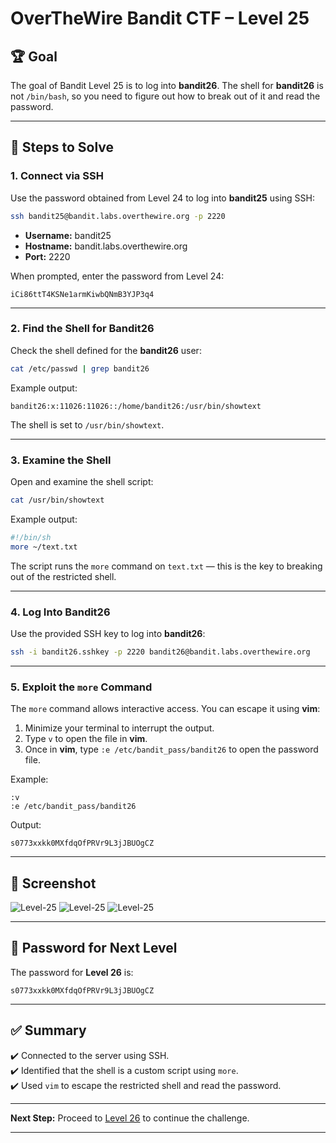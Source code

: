 # OverTheWire Bandit CTF – Level 25

## 🏆 **Goal**  
The goal of Bandit Level 25 is to log into **bandit26**. The shell for **bandit26** is not `/bin/bash`, so you need to figure out how to break out of it and read the password.

---

## 🚀 **Steps to Solve**

### 1. **Connect via SSH**  
Use the password obtained from Level 24 to log into **bandit25** using SSH:

```bash
ssh bandit25@bandit.labs.overthewire.org -p 2220
```

- **Username:** bandit25  
- **Hostname:** bandit.labs.overthewire.org  
- **Port:** 2220  

When prompted, enter the password from Level 24:

```
iCi86ttT4KSNe1armKiwbQNmB3YJP3q4
```

---

### 2. **Find the Shell for Bandit26**  
Check the shell defined for the **bandit26** user:

```bash
cat /etc/passwd | grep bandit26
```

Example output:
```
bandit26:x:11026:11026::/home/bandit26:/usr/bin/showtext
```

The shell is set to `/usr/bin/showtext`.

---

### 3. **Examine the Shell**  
Open and examine the shell script:

```bash
cat /usr/bin/showtext
```

Example output:
```bash
#!/bin/sh
more ~/text.txt
```

The script runs the `more` command on `text.txt` — this is the key to breaking out of the restricted shell.

---

### 4. **Log Into Bandit26**  
Use the provided SSH key to log into **bandit26**:

```bash
ssh -i bandit26.sshkey -p 2220 bandit26@bandit.labs.overthewire.org
```

---

### 5. **Exploit the `more` Command**  
The `more` command allows interactive access. You can escape it using **vim**:

1. Minimize your terminal to interrupt the output.  
2. Type `v` to open the file in **vim**.  
3. Once in **vim**, type `:e /etc/bandit_pass/bandit26` to open the password file.  

Example:
```
:v
:e /etc/bandit_pass/bandit26
```

Output:
```
s0773xxkk0MXfdqOfPRVr9L3jJBUOgCZ
```

---

## 📸 **Screenshot**  
![Level-25](https://github.com/user-attachments/assets/515a25ca-c0f5-40e4-a7d0-cbb5cb4386af)
![Level-25](https://github.com/user-attachments/assets/270cdfb4-97a9-46cc-8f6f-9b50d6b26bd8)
![Level-25](https://github.com/user-attachments/assets/297c8daf-283d-4347-9d81-a42bd161c7f4)

---

## 🔑 **Password for Next Level**  
The password for **Level 26** is:

```
s0773xxkk0MXfdqOfPRVr9L3jJBUOgCZ
```

---

## ✅ **Summary**  
✔️ Connected to the server using SSH.  
✔️ Identified that the shell is a custom script using `more`.  
✔️ Used `vim` to escape the restricted shell and read the password.  

---

**Next Step:** Proceed to [Level 26](https://overthewire.org/wargames/bandit/bandit26.html) to continue the challenge.  

---
